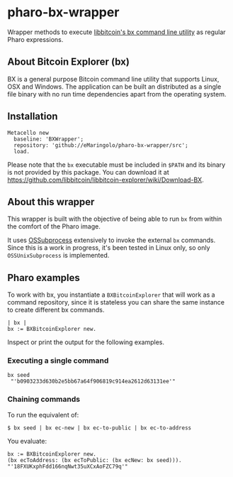 # pharo-bx-wrapper
Wrapper methods to execute [libbitcoin's bx command line utility](https://github.com/libbitcoin/libbitcoin-explorer/wiki)
as regular Pharo expressions.

## About Bitcoin Explorer (bx)

BX is a general purpose Bitcoin command line utility that supports Linux, OSX and Windows.
The application can be built an distributed as a single file binary with no run time
dependencies apart from the operating system.

## Installation

```smalltalk
Metacello new 
  baseline: 'BXWrapper'; 
  repository: 'github://eMaringolo/pharo-bx-wrapper/src'; 
  load.
```

Please note that the `bx` executable must be included in `$PATH` and its binary is not provided by this package. You can download it at https://github.com/libbitcoin/libbitcoin-explorer/wiki/Download-BX.


## About this wrapper

This wrapper is built with the objective of being able to run `bx` from within the comfort of the Pharo image.

It uses [OSSubprocess](https://github.com/marianopeck/OSSubprocess/) extensively to invoke the external `bx` commands. 
Since this is a work in progress, it's been tested in Linux only, so only `OSSUnixSubprocess` is implemented.


## Pharo examples 

To work with bx, you instantiate a `BXBitcoinExplorer` that will work as a command repository, 
since it is stateless you can share the same instance to create different bx commands.

```smalltalk
| bx |
bx := BXBitcoinExplorer new.
```
Inspect or print the output for the following examples.

### Executing a single command

```smalltalk
bx seed
 "'b0903233d630b2e5bb67a64f906819c914ea2612d63131ee'"
```


### Chaining commands

To run the equivalent of:
```shell
$ bx seed | bx ec-new | bx ec-to-public | bx ec-to-address
```

You evaluate:
```smalltalk
bx := BXBitcoinExplorer new.
(bx ecToAddress: (bx ecToPublic: (bx ecNew: bx seed))).
"'18FXUKxphFdd166nqNwt35uXCxAoFZC79q'"
```

